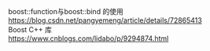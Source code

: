boost::function与boost::bind 的使用  
https://blog.csdn.net/pangyemeng/article/details/72865413    
Boost C++ 库   
https://www.cnblogs.com/lidabo/p/9294874.html  
